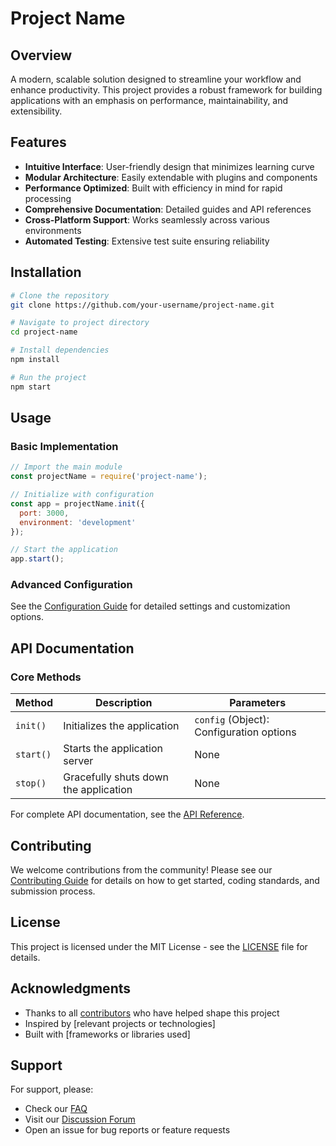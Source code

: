# Project Name

## Overview
A modern, scalable solution designed to streamline your workflow and enhance productivity. This project provides a robust framework for building applications with an emphasis on performance, maintainability, and extensibility.

## Features
- **Intuitive Interface**: User-friendly design that minimizes learning curve
- **Modular Architecture**: Easily extendable with plugins and components
- **Performance Optimized**: Built with efficiency in mind for rapid processing
- **Comprehensive Documentation**: Detailed guides and API references
- **Cross-Platform Support**: Works seamlessly across various environments
- **Automated Testing**: Extensive test suite ensuring reliability

## Installation

```bash
# Clone the repository
git clone https://github.com/your-username/project-name.git

# Navigate to project directory
cd project-name

# Install dependencies
npm install

# Run the project
npm start
```

## Usage

### Basic Implementation
```javascript
// Import the main module
const projectName = require('project-name');

// Initialize with configuration
const app = projectName.init({
  port: 3000,
  environment: 'development'
});

// Start the application
app.start();
```

### Advanced Configuration
See the [Configuration Guide](docs/configuration.md) for detailed settings and customization options.

## API Documentation

### Core Methods
| Method | Description | Parameters |
|--------|-------------|------------|
| `init()` | Initializes the application | `config` (Object): Configuration options |
| `start()` | Starts the application server | None |
| `stop()` | Gracefully shuts down the application | None |

For complete API documentation, see the [API Reference](docs/api-reference.md).

## Contributing
We welcome contributions from the community! Please see our [Contributing Guide](CONTRIBUTING.md) for details on how to get started, coding standards, and submission process.

## License
This project is licensed under the MIT License - see the [LICENSE](LICENSE) file for details.

## Acknowledgments
- Thanks to all [contributors](https://github.com/your-username/project-name/graphs/contributors) who have helped shape this project
- Inspired by [relevant projects or technologies]
- Built with [frameworks or libraries used]

## Support
For support, please:
- Check our [FAQ](docs/faq.md)
- Visit our [Discussion Forum](https://github.com/your-username/project-name/discussions)
- Open an issue for bug reports or feature requests
